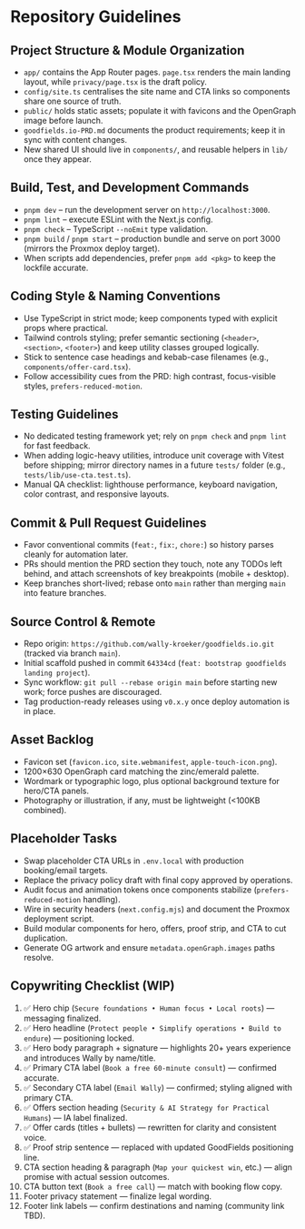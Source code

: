 # Repository Guidelines

## Project Structure & Module Organization
- `app/` contains the App Router pages. `page.tsx` renders the main landing layout, while `privacy/page.tsx` is the draft policy.  
- `config/site.ts` centralises the site name and CTA links so components share one source of truth.  
- `public/` holds static assets; populate it with favicons and the OpenGraph image before launch.  
- `goodfields.io-PRD.md` documents the product requirements; keep it in sync with content changes.  
- New shared UI should live in `components/`, and reusable helpers in `lib/` once they appear.

## Build, Test, and Development Commands
- `pnpm dev` – run the development server on `http://localhost:3000`.  
- `pnpm lint` – execute ESLint with the Next.js config.  
- `pnpm check` – TypeScript `--noEmit` type validation.  
- `pnpm build` / `pnpm start` – production bundle and serve on port 3000 (mirrors the Proxmox deploy target).  
- When scripts add dependencies, prefer `pnpm add <pkg>` to keep the lockfile accurate.

## Coding Style & Naming Conventions
- Use TypeScript in strict mode; keep components typed with explicit props where practical.  
- Tailwind controls styling; prefer semantic sectioning (`<header>`, `<section>`, `<footer>`) and keep utility classes grouped logically.  
- Stick to sentence case headings and kebab-case filenames (e.g., `components/offer-card.tsx`).  
- Follow accessibility cues from the PRD: high contrast, focus-visible styles, `prefers-reduced-motion`.

## Testing Guidelines
- No dedicated testing framework yet; rely on `pnpm check` and `pnpm lint` for fast feedback.  
- When adding logic-heavy utilities, introduce unit coverage with Vitest before shipping; mirror directory names in a future `tests/` folder (e.g., `tests/lib/use-cta.test.ts`).  
- Manual QA checklist: lighthouse performance, keyboard navigation, color contrast, and responsive layouts.

## Commit & Pull Request Guidelines
- Favor conventional commits (`feat:`, `fix:`, `chore:`) so history parses cleanly for automation later.  
- PRs should mention the PRD section they touch, note any TODOs left behind, and attach screenshots of key breakpoints (mobile + desktop).  
- Keep branches short-lived; rebase onto `main` rather than merging `main` into feature branches.

## Source Control & Remote
- Repo origin: `https://github.com/wally-kroeker/goodfields.io.git` (tracked via branch `main`).  
- Initial scaffold pushed in commit `64334cd` (`feat: bootstrap goodfields landing project`).  
- Sync workflow: `git pull --rebase origin main` before starting new work; force pushes are discouraged.  
- Tag production-ready releases using `v0.x.y` once deploy automation is in place.

## Asset Backlog
- Favicon set (`favicon.ico`, `site.webmanifest`, `apple-touch-icon.png`).  
- 1200×630 OpenGraph card matching the zinc/emerald palette.  
- Wordmark or typographic logo, plus optional background texture for hero/CTA panels.  
- Photography or illustration, if any, must be lightweight (<100KB combined).

## Placeholder Tasks
- Swap placeholder CTA URLs in `.env.local` with production booking/email targets.  
- Replace the privacy policy draft with final copy approved by operations.  
- Audit focus and animation tokens once components stabilize (`prefers-reduced-motion` handling).  
- Wire in security headers (`next.config.mjs`) and document the Proxmox deployment script.  
- Build modular components for hero, offers, proof strip, and CTA to cut duplication.  
- Generate OG artwork and ensure `metadata.openGraph.images` paths resolve.

## Copywriting Checklist (WIP)
1. ✅ Hero chip (`Secure foundations • Human focus • Local roots`) — messaging finalized.  
2. ✅ Hero headline (`Protect people • Simplify operations • Build to endure`) — positioning locked.  
3. ✅ Hero body paragraph + signature — highlights 20+ years experience and introduces Wally by name/title.  
4. ✅ Primary CTA label (`Book a free 60-minute consult`) — confirmed accurate.  
5. ✅ Secondary CTA label (`Email Wally`) — confirmed; styling aligned with primary CTA.  
6. ✅ Offers section heading (`Security & AI Strategy for Practical Humans`) — IA label finalized.  
7. ✅ Offer cards (titles + bullets) — rewritten for clarity and consistent voice.  
8. ✅ Proof strip sentence — replaced with updated GoodFields positioning line.  
9. CTA section heading & paragraph (`Map your quickest win`, etc.) — align promise with actual session outcomes.  
10. CTA button text (`Book a free call`) — match with booking flow copy.  
11. Footer privacy statement — finalize legal wording.  
12. Footer link labels — confirm destinations and naming (community link TBD).
